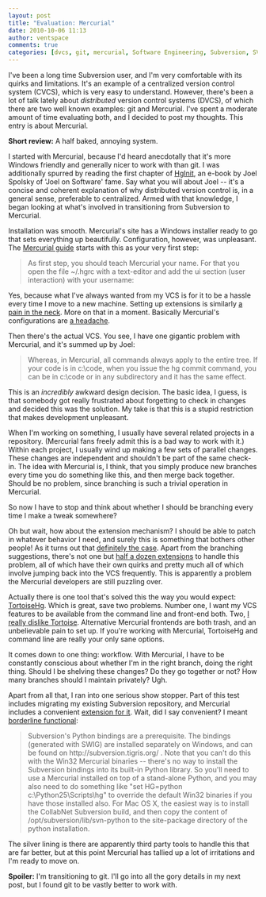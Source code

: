 ```yaml
---
layout: post
title: "Evaluation: Mercurial"
date: 2010-10-06 11:13
author: ventspace
comments: true
categories: [dvcs, git, mercurial, Software Engineering, Subversion, SVN, TortoiseHg]
---
```

I've been a long time Subversion user, and I'm very comfortable with its quirks and limitations. It's an example of a centralized version control system (CVCS), which is very easy to understand. However, there's been a lot of talk lately about <i>distributed</i> version control systems (DVCS), of which there are two well known examples: git and Mercurial. I've spent a moderate amount of time evaluating both, and I decided to post my thoughts. This entry is about Mercurial.

<b>Short review:</b> A half baked, annoying system.

I started with Mercurial, because I'd heard anecdotally that it's more Windows friendly and generally nicer to work with than git. I was additionally spurred by reading the first chapter of <a href="http://hginit.com/">HgInit</a>, an e-book by Joel Spolsky of 'Joel on Software' fame. Say what you will about Joel -- it's a concise and coherent explanation of why distributed version control is, in a general sense, preferable to centralized. Armed with that knowledge, I began looking at what's involved in transitioning from Subversion to Mercurial.

Installation was smooth. Mercurial's site has a Windows installer ready to go that sets everything up beautifully. Configuration, however, was unpleasant. The <a href="http://mercurial.selenic.com/guide/">Mercurial guide</a> starts with this as your very first step:
<blockquote>As first step, you should teach Mercurial your name. For that you open the file ~/.hgrc with a text-editor and add the ui section (user interaction) with your username:</blockquote>
Yes, because what I've always wanted from my VCS is for it to be a hassle every time I move to a new machine. Setting up extensions is similarly <a href="http://mercurial.selenic.com/wiki/UsingExtensions">a pain in the neck</a>. More on that in a moment. Basically Mercurial's configurations are <A href="http://www.selenic.com/mercurial/hgrc.5.html">a headache</a>.

Then there's the actual VCS. You see, I have one gigantic problem with Mercurial, and it's summed up by Joel:
<blockquote>Whereas, in Mercurial, all commands always apply to the entire tree. If your code is in c:\code, when you issue the hg commit command, you can be in c:\code or in any subdirectory and it has the same effect.</blockquote>This is an <i>incredibly</i> awkward design decision. The basic idea, I guess, is that somebody got really frustrated about forgetting to check in changes and decided this was the solution. My take is that this is a stupid restriction that makes development unpleasant.

When I'm working on something, I usually have several related projects in a repository. (Mercurial fans freely admit this is a bad way to work with it.) Within each project, I usually wind up making a few sets of parallel changes. These changes are independent and shouldn't be part of the same check-in. The idea with Mercurial is, I think, that you simply produce new branches every time you do something like this, and then merge back together. Should be no problem, since branching is such a trivial operation in Mercurial.

So now I have to stop and think about whether I should be branching every time I make a tweak somewhere?

Oh but wait, how about the extension mechanism? I should be able to patch in whatever behavior I need, and surely this is something that bothers other people! As it turns out that <a href="http://stackoverflow.com/questions/3012928/doing-without-partial-commits-the-mercurial-way">definitely the case</a>. Apart from the branching suggestions, there's not one but <a href="http://mercurial.selenic.com/wiki/PatchHandlingUnificationRFC">half a dozen extensions</a> to handle this problem, all of which have their own quirks and pretty much all of which involve jumping back into the VCS frequently. This is apparently a problem the Mercurial developers are still puzzling over.

Actually there is one tool that's solved this the way you would expect: <a href="http://tortoisehg.bitbucket.org/">TortoiseHg</a>. Which is great, save two problems. Number one, I want my VCS features to be available from the command line and front-end both. Two, <a href="http://ventspace.wordpress.com/2009/12/22/my-favorite-svn-tool-smartsvn/">I really dislike Tortoise</a>. Alternative Mercurial frontends are both trash, and an unbelievable pain to set up. If you're working with Mercurial, TortoiseHg and command line are really your only sane options.

It comes down to one thing: workflow. With Mercurial, I have to be constantly conscious about whether I'm in the right branch, doing the right thing. Should I be shelving these changes? Do they go together or not? How many branches should I maintain privately? Ugh. 

Apart from all that, I ran into one serious show stopper. Part of this test includes migrating my existing Subversion repository, and Mercurial includes a convenient <a href="http://mercurial.selenic.com/wiki/ConvertExtension">extension for it</a>. Wait, did I say convenient? I meant <a href="http://mercurial.selenic.com/wiki/ConvertExtension#Converting_from_Subversion">borderline functional</a>:
<blockquote>Subversion's Python bindings are a prerequisite. The bindings (generated with SWIG) are installed separately on Windows, and can be found on http://subversion.tigris.org/ . Note that you can't do this with the Win32 Mercurial binaries -- there's no way to install the Subversion bindings into its built-in Python library. So you'll need to use a Mercurial installed on top of a stand-alone Python, and you may also need to do something like "set HG=python c:\Python25\Scripts\hg" to override the default Win32 binaries if you have those installed also. For Mac OS X, the easiest way is to install the CollabNet Subversion build, and then copy the content of /opt/subversion/lib/svn-python to the site-package directory of the python installation.</blockquote>
The silver lining is there are apparently third party tools to handle this that are far better, but at this point Mercurial has tallied up a lot of irritations and I'm ready to move on.

<b>Spoiler:</b> I'm transitioning to git. I'll go into all the gory details in my next post, but I found git to be vastly better to work with.
